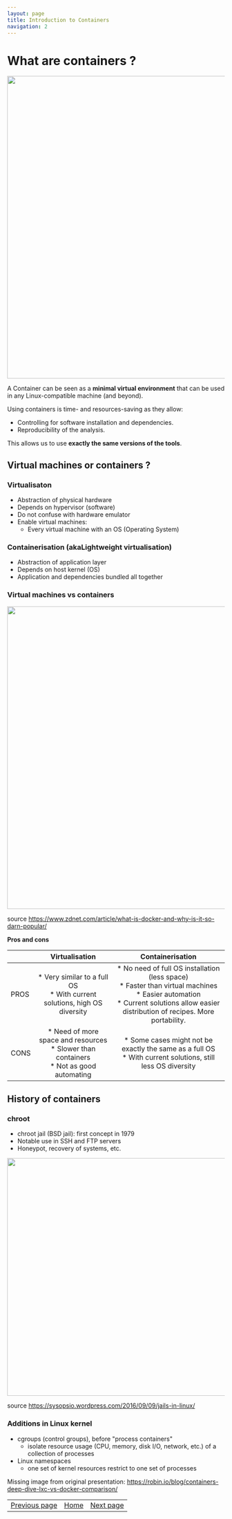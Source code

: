 ```yaml
---
layout: page
title: Introduction to Containers
navigation: 2
---
```


# What are containers ?

<a href="https://www.synopsys.com/blogs/software-security/wp-content/uploads/2018/04/containers-rsa.jpg"><img src="https://www.synopsys.com/blogs/software-security/wp-content/uploads/2018/04/containers-rsa.jpg" width="700/"></a>

A Container can be seen as a **minimal virtual environment** that can be used in any Linux-compatible machine (and beyond).

Using containers is time- and resources-saving as they allow:
* Controlling for software installation and dependencies.
* Reproducibility of the analysis.

This allows us to use **exactly the same versions of the tools**.

## Virtual machines or containers ?

### Virtualisaton

* Abstraction of physical hardware
* Depends on hypervisor (software)
* Do not confuse with hardware emulator
* Enable virtual machines:
	* Every virtual machine with an OS (Operating System)

### Containerisation (akaLightweight virtualisation)

* Abstraction of application layer
* Depends on host kernel (OS)
* Application and dependencies bundled all together

### Virtual machines vs containers

<a href="https://zdnet2.cbsistatic.com/hub/i/r/2017/05/08/af178c5a-64dd-4900-8447-3abd739757e3/resize/770xauto/78abd09a8d41c182a28118ac0465c914/docker-vm-container.png"><img src="https://zdnet2.cbsistatic.com/hub/i/r/2017/05/08/af178c5a-64dd-4900-8447-3abd739757e3/resize/770xauto/78abd09a8d41c182a28118ac0465c914/docker-vm-container.png" width="700/"></a>

source https://www.zdnet.com/article/what-is-docker-and-why-is-it-so-darn-popular/

**Pros and cons**

|| Virtualisation | Containerisation |
| :------ | :------------: | :--------------: |
| PROS | * Very similar to a full OS <br> * With current solutions, high OS diversity| * No need of full OS installation (less space) <br> * Faster than virtual machines <br> * Easier automation <br> * Current solutions allow easier distribution of recipes. More portability.|
| CONS | * Need of more space and resources <br> * Slower than containers <br> * Not as good automating | * Some cases might not be exactly the same as a full OS <br> * With current solutions, still less OS diversity |

## History of containers

### chroot

* chroot jail (BSD jail): first concept in 1979
* Notable use in SSH and FTP servers
* Honeypot, recovery of systems, etc.

<a href="https://sysopsio.files.wordpress.com/2016/09/linux-chroot-jail.png"><img src="https://sysopsio.files.wordpress.com/2016/09/linux-chroot-jail.png" width="550/"></a>

source https://sysopsio.wordpress.com/2016/09/09/jails-in-linux/

### Additions in Linux kernel

* cgroups (control groups), before "process containers"
	* isolate resource usage (CPU, memory, disk I/O, network, etc.) of a collection of processes
* Linux namespaces
	* one set of kernel resources restrict to one set of processes

Missing image from original presentation: https://robin.io/blog/containers-deep-dive-lxc-vs-docker-comparison/


|          |       |      |
| :------- | :---: | ---: |
| [Previous page](https://biocorecrg.github.io/CRG_Containers_NextFlow/) | [Home](https://biocorecrg.github.io/CRG_Containers_NextFlow/)  | [Next page](https://biocorecrg.github.io/CRG_Containers_NextFlow/docker.html) |
